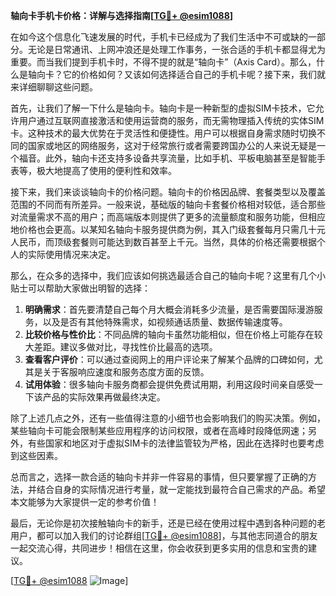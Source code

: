 **轴向卡手机卡价格：详解与选择指南[[TG💪+ @esim1088](https://t.me/s/esim1088)]**

在如今这个信息化飞速发展的时代，手机卡已经成为了我们生活中不可或缺的一部分。无论是日常通讯、上网冲浪还是处理工作事务，一张合适的手机卡都显得尤为重要。而当我们提到手机卡时，不得不提的就是“轴向卡”（Axis Card）。那么，什么是轴向卡？它的价格如何？又该如何选择适合自己的手机卡呢？接下来，我们就来详细聊聊这些问题。

首先，让我们了解一下什么是轴向卡。轴向卡是一种新型的虚拟SIM卡技术，它允许用户通过互联网直接激活和使用运营商的服务，而无需物理插入传统的实体SIM卡。这种技术的最大优势在于灵活性和便捷性。用户可以根据自身需求随时切换不同的国家或地区的网络服务，这对于经常旅行或者需要跨国办公的人来说无疑是一个福音。此外，轴向卡还支持多设备共享流量，比如手机、平板电脑甚至是智能手表等，极大地提高了使用的便利性和效率。

接下来，我们来谈谈轴向卡的价格问题。轴向卡的价格因品牌、套餐类型以及覆盖范围的不同而有所差异。一般来说，基础版的轴向卡套餐价格相对较低，适合那些对流量需求不高的用户；而高端版本则提供了更多的流量额度和服务功能，但相应地价格也会更高。以某知名轴向卡服务提供商为例，其入门级套餐每月只需几十元人民币，而顶级套餐则可能达到数百甚至上千元。当然，具体的价格还需要根据个人的实际使用情况来决定。

那么，在众多的选择中，我们应该如何挑选最适合自己的轴向卡呢？这里有几个小贴士可以帮助大家做出明智的选择：

1. **明确需求**：首先要清楚自己每个月大概会消耗多少流量，是否需要国际漫游服务，以及是否有其他特殊需求，如视频通话质量、数据传输速度等。
2. **比较价格与性价比**：不同品牌的轴向卡虽然功能相似，但在价格上可能存在较大差距。建议多做对比，寻找性价比最高的选项。
3. **查看客户评价**：可以通过查阅网上的用户评论来了解某个品牌的口碑如何，尤其是关于客服响应速度和服务态度方面的反馈。
4. **试用体验**：很多轴向卡服务商都会提供免费试用期，利用这段时间亲自感受一下该产品的实际效果再做最终决定。

除了上述几点之外，还有一些值得注意的小细节也会影响我们的购买决策。例如，某些轴向卡可能会限制某些应用程序的访问权限，或者在高峰时段降低网速；另外，有些国家和地区对于虚拟SIM卡的法律监管较为严格，因此在选择时也要考虑到这些因素。

总而言之，选择一款合适的轴向卡并非一件容易的事情，但只要掌握了正确的方法，并结合自身的实际情况进行考量，就一定能找到最符合自己需求的产品。希望本文能够为大家提供一定的参考价值！

最后，无论你是初次接触轴向卡的新手，还是已经在使用过程中遇到各种问题的老用户，都可以加入我们的讨论群组[[TG💪+ @esim1088](https://t.me/s/esim1088)]，与其他志同道合的朋友一起交流心得，共同进步！相信在这里，你会收获到更多实用的信息和宝贵的建议。

[[TG💪+ @esim1088](https://t.me/s/esim1088) ![Image](https://i.postimg.cc/4NQfJmqS/Snipaste-2025-05-13-00-14-12.png)]